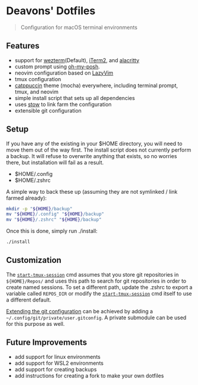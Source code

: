 # Deavons' Dotfiles

> Configuration for macOS terminal environments

## Features

- support for [wezterm][wezterm-url](Default), [iTerm2][iterm2-url], and [alacritty][alacritty-url]
- custom prompt using [oh-my-posh][oh-my-posh-url].
- neovim configuration based on [LazyVim][lazyvim-url]
- tmux configuration
- [catppuccin][catppuccin-url] theme (mocha) everywhere, including terminal prompt, tmux, and neovim
- simple install script that sets up all dependencies
- uses [stow][stow-url] to link farm the configuration
- extensible git configuration

## Setup

If you have any of the existing in your $HOME directory, you will need to move them out of the way first. The install
script does not currently perform a backup. It will refuse to overwrite anything that exists, so no worries there, but
installation will fail as a result.

- $HOME/.config
- $HOME/.zshrc

A simple way to back these up (assuming they are not symlinked / link farmed already):

```sh
mkdir -p "${HOME}/backup"
mv "${HOME}/.config" "${HOME}/backup"
mv "${HOME}/.zshrc" "${HOME}/backup"
```

Once this is done, simply run ./install:

```sh
./install
```

## Customization

The [`start-tmux-session`][sts-url] cmd assumes that you store git repositories in `${HOME}/Repos/` and uses this path
to search for git repositories in order to create named sessions. To set a different path, update the .zshrc to export
a variable called `REPOS_DIR` or modify the [`start-tmux-session`][sts-url] cmd itself to use a different default.

[Extending the git configuration][git-config-include] can be achieved by adding a `~/.config/git/private/user.gitconfig`.
A private submodule can be used for this purpose as well.

## Future Improvements

- add support for linux environments
- add support for WSL2 environments
- add support for creating backups
- add instructions for creating a fork to make your own dotfiles

[alacritty-url]: https://alacritty.org
[wezterm-url]: https://wezfurlong.org/wezterm/
[iterm2-url]: https://iterm2.com
[lazyvim-url]: https://www.lazyvim.org
[oh-my-posh-url]: https://ohmyposh.dev
[catppuccin-url]: https://catppuccin.com
[stow-url]: https://www.gnu.org/software/stow/
[git-config-include]: https://github.com/dmccaffery/dotfiles/blob/main/.config/git/config#L73
[sts-url]: https://github.com/dmccaffery/dotfiles/blob/main/.config/scripts/start-tmux-session#L3
